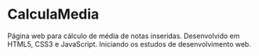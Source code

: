 # CalculaMedia
Página web para cálculo de média de notas inseridas.
Desenvolvido em HTML5, CSS3 e JavaScript.
Iniciando os estudos de desenvolvimento web.
